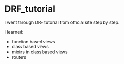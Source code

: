 # DRF_tutorial

I went through DRF tutorial from official site step by step.

I learned:
- function based views
- class based views
- mixins in class based views
- routers
